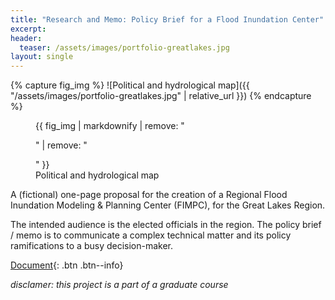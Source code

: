 ```yaml
---
title: "Research and Memo: Policy Brief for a Flood Inundation Center"
excerpt: 
header:
  teaser: /assets/images/portfolio-greatlakes.jpg
layout: single
---
```

{% capture fig_img %}
![Political and hydrological map]({{ "/assets/images/portfolio-greatlakes.jpg" | relative_url }})
{% endcapture %}

<figure>
  {{ fig_img | markdownify | remove: "<p>" | remove: "</p>" }}
  <figcaption>Political and hydrological map</figcaption>
</figure>

A (fictional) one-page proposal for the creation of a Regional Flood Inundation Modeling & Planning Center (FIMPC), for the Great Lakes Region. 

The intended audience is the elected officials in the region. The policy brief / memo is to communicate a complex technical matter and its policy ramifications to a busy decision-maker.

[Document](https://github.com/gillianzhaoxz/web/blob/master/assets/doc/policyBrief_FIMPC.pdf){: .btn .btn--info}

_disclamer: this project is a part of a graduate course_